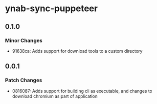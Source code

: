 # ynab-sync-puppeteer

## 0.1.0

### Minor Changes

- 91638ca: Adds support for download tools to a custom directory

## 0.0.1

### Patch Changes

- 0816087: Adds support for building cli as executable, and changes to download chromium as part of application
